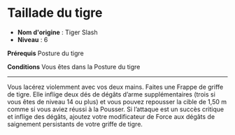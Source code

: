 # Taillade du tigre

 * **Nom d'origine** : Tiger Slash
 * **Niveau** : 6


<p><strong>Prérequis</strong> Posture du tigre</p>
<p><strong>Conditions</strong> Vous êtes dans la Posture du tigre</p>
<hr>
<p>Vous lacérez violemment avec vos deux mains. Faites une Frappe de griffe de tigre. Elle inflige deux dés de dégâts d’arme supplémentaires (trois si vous êtes de niveau 14 ou plus) et vous pouvez repousser la cible de 1,50 m comme si vous aviez réussi à la Pousser. Si l’attaque est un succès critique et inflige des dégâts, ajoutez votre modificateur de Force aux dégâts de saignement persistants de votre griffe de tigre.</p>